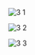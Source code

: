 
![3 1](https://github.com/user-attachments/assets/6cb4fcd9-2a1a-4356-bcac-049901ba76c8)

![3 2](https://github.com/user-attachments/assets/0264e453-f63d-4336-90ba-09479f3203fc)

![3 3](https://github.com/user-attachments/assets/f96a42fe-56d1-4a58-81f1-f019f9d012d6)

